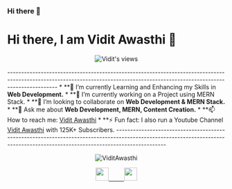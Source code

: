 ### Hi there 👋

<!--
**ViditAwasthi/ViditAwasthi** is a ✨ _special_ ✨ repository because its `README.md` (this file) appears on your GitHub profile.

Here are some ideas to get you started:

- 🔭 I’m currently working on ...
- 🌱 I’m currently learning ...
- 👯 I’m looking to collaborate on ...
- 🤔 I’m looking for help with ...
- 💬 Ask me about ...
- 📫 How to reach me: ...
- 😄 Pronouns: ...
- ⚡ Fun fact: ...
-->


<h1 align-"center">Hi there, I am Vidit Awasthi 👋</h1>
<div align='center'>
 
![Vidit's views](https://komarev.com/ghpvc/?username=ViditAwasthi)

</div>
------------------------------------------------------------------------------------------------------------------------------------------------------------------------------
* **🌱 I’m currently Learning and Enhancing my Skills in <strong>Web Development.</strong>
* **🔭 I’m currently working on a Project using MERN Stack.
* **👯 I’m looking to collaborate on <strong>Web Development & MERN Stack.</strong>
* **💬 Ask me about <strong>Web Development, MERN, Content Creation.</strong>
* **📫 How to reach me: <a href="https://www.linkedin.com/in/vidit-awasthi-768010195/" target="_blank">Vidit Awasthi</a>
* **⚡ Fun fact: I also run a Youtube Channel <a href="https://www.youtube.com/c/ViditAwasthi/featured" target="_blank">Vidit Awasthi</a> with 125K+ Subscribers.
------------------------------------------------------------------------------------------------------------------------------------------------------------------------------

<p align="center">
  <img src="https://github-readme-stats.vercel.app/api?username=ViditAwasthi&show_icons=true" alt="ViditAwasthi">
</p>

<p align="center">
<a href="https://www.linkedin.com/in/vidit-awasthi-768010195/" target="_blank"><img src="https://cdn.jsdelivr.net/npm/simple-icons@3.0.1/icons/linkedin.svg" height ="30" width ="30">
  &nbsp; &nbsp;  &nbsp; &nbsp;
  <a href="https://www.instagram.com/vidit_awasthi/?hl=en" target="_blank"><img src="https://cdn.jsdelivr.net/npm/simple-icons@3.0.1/icons/instagram.svg" height ="30" width ="30"></a>
  
</p>
